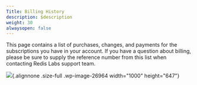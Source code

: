 ```yaml
---
Title: Billing History
description: $description
weight: 30
alwaysopen: false
---
```

This page contains a list of purchases, changes, and payments for the
subscriptions you have in your account. If you have a question about
billing, please be sure to supply the reference number from this list
when contacting Redis Labs support team.

![](/images/rv/billing_history.png){.alignnone
.size-full .wp-image-26964 width="1000" height="647"}
